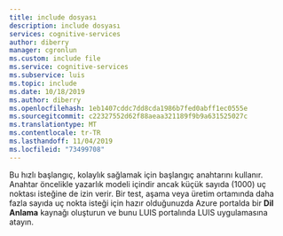 ```yaml
---
title: include dosyası
description: include dosyası
services: cognitive-services
author: diberry
manager: cgronlun
ms.custom: include file
ms.service: cognitive-services
ms.subservice: luis
ms.topic: include
ms.date: 10/18/2019
ms.author: diberry
ms.openlocfilehash: 1eb1407cddc7dd8cda1986b7fed0abff1ec0555e
ms.sourcegitcommit: c22327552d62f88aeaa321189f9b9a631525027c
ms.translationtype: MT
ms.contentlocale: tr-TR
ms.lasthandoff: 11/04/2019
ms.locfileid: "73499708"
---
```

Bu hızlı başlangıç, kolaylık sağlamak için başlangıç anahtarını kullanır. Anahtar öncelikle yazarlık modeli içindir ancak küçük sayıda (1000) uç noktası isteğine de izin verir. Bir test, aşama veya üretim ortamında daha fazla sayıda uç nokta isteği için hazır olduğunuzda Azure portalda bir **Dil Anlama** kaynağı oluşturun ve bunu LUIS portalında LUIS uygulamasına atayın. 